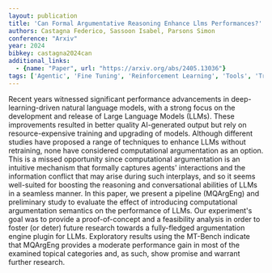 ```yaml
---
layout: publication
title: 'Can Formal Argumentative Reasoning Enhance Llms Performances?'
authors: Castagna Federico, Sassoon Isabel, Parsons Simon
conference: "Arxiv"
year: 2024
bibkey: castagna2024can
additional_links:
  - {name: "Paper", url: "https://arxiv.org/abs/2405.13036"}
tags: ['Agentic', 'Fine Tuning', 'Reinforcement Learning', 'Tools', 'Training Techniques', 'Uncategorized']
---
```

Recent years witnessed significant performance advancements in deep-learning-driven natural language models, with a strong focus on the development and release of Large Language Models (LLMs). These improvements resulted in better quality AI-generated output but rely on resource-expensive training and upgrading of models. Although different studies have proposed a range of techniques to enhance LLMs without retraining, none have considered computational argumentation as an option. This is a missed opportunity since computational argumentation is an intuitive mechanism that formally captures agents' interactions and the information conflict that may arise during such interplays, and so it seems well-suited for boosting the reasoning and conversational abilities of LLMs in a seamless manner. In this paper, we present a pipeline (MQArgEng) and preliminary study to evaluate the effect of introducing computational argumentation semantics on the performance of LLMs. Our experiment's goal was to provide a proof-of-concept and a feasibility analysis in order to foster (or deter) future research towards a fully-fledged argumentation engine plugin for LLMs. Exploratory results using the MT-Bench indicate that MQArgEng provides a moderate performance gain in most of the examined topical categories and, as such, show promise and warrant further research.
